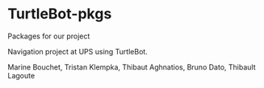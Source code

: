 # TurtleBot-pkgs
Packages for our project

Navigation project at UPS using TurtleBot.

Marine Bouchet, Tristan Klempka, Thibaut Aghnatios, Bruno Dato, Thibault Lagoute
